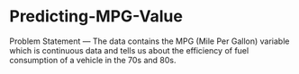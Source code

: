 # Predicting-MPG-Value
Problem Statement — The data contains the MPG (Mile Per Gallon) variable which is continuous data and tells us about the efficiency of fuel consumption of a vehicle in the 70s and 80s.
